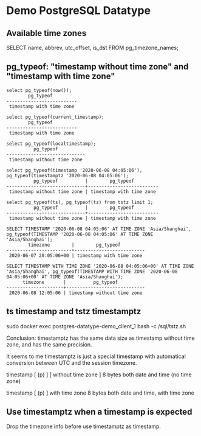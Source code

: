 # Demo PostgreSQL Datatype

## Available time zones

SELECT name, abbrev, utc_offset, is_dst FROM pg_timezone_names;

## pg_typeof: "timestamp without time zone" and "timestamp with time zone"

```
select pg_typeof(now());
        pg_typeof         
--------------------------
 timestamp with time zone
```

```
select pg_typeof(current_timestamp);
        pg_typeof         
--------------------------
 timestamp with time zone
```

```
select pg_typeof(localtimestamp);
          pg_typeof          
-----------------------------
 timestamp without time zone
```

```
select pg_typeof(timestamp '2020-06-08 04:05:06'), pg_typeof(timestamptz '2020-06-08 04:05:06');
          pg_typeof          |        pg_typeof         
-----------------------------+--------------------------
 timestamp without time zone | timestamp with time zone
```

```
select pg_typeof(ts), pg_typeof(tz) from tstz limit 1;
          pg_typeof          |        pg_typeof         
-----------------------------+--------------------------
 timestamp without time zone | timestamp with time zone
```

```
SELECT TIMESTAMP '2020-06-08 04:05:06' AT TIME ZONE 'Asia/Shanghai', pg_typeof(TIMESTAMP '2020-06-08 04:05:06' AT TIME ZONE 'Asia/Shanghai');
        timezone        |        pg_typeof         
------------------------+--------------------------
 2020-06-07 20:05:06+00 | timestamp with time zone
```

```
SELECT TIMESTAMP WITH TIME ZONE '2020-06-08 04:05:06+00' AT TIME ZONE 'Asia/Shanghai', pg_typeof(TIMESTAMP WITH TIME ZONE '2020-06-08 04:05:06+00' AT TIME ZONE 'Asia/Shanghai');
      timezone       |          pg_typeof          
---------------------+-----------------------------
 2020-06-08 12:05:06 | timestamp without time zone
```

## ts timestamp and tstz timestamptz

sudo docker exec postgres-datatype-demo_client_1 bash -c /sql/tstz.sh

Conclusion: timestamptz has the same data size as timestamp without time zone, and has the same precision.

It seems to me timestamptz is just a special timestamp with automatical conversion between UTC and the session timezone.

timestamp [ (p) ] [ without time zone ] 8 bytes both date and time (no time zone)

timestamp [ (p) ] with time zone 8 bytes both date and time, with time zone


## Use timestamptz when a timestamp is expected

Drop the timezone info before use timestamptz as timestamp.
